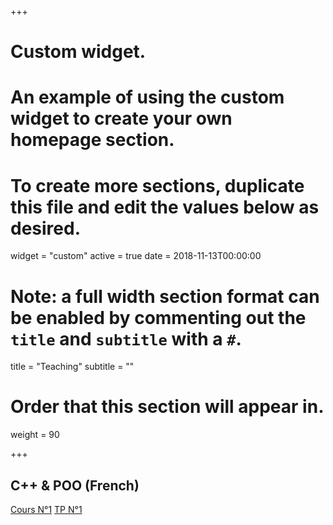
+++
# Custom widget.
# An example of using the custom widget to create your own homepage section.
# To create more sections, duplicate this file and edit the values below as desired.
widget = "custom"
active = true
date = 2018-11-13T00:00:00

# Note: a full width section format can be enabled by commenting out the `title` and `subtitle` with a `#`.
title = "Teaching"
subtitle = ""

# Order that this section will appear in.
weight = 90

+++

## C++ & POO (French)

[Cours N°1](https://abainia.net/teaching/cpp-poo/cours_1.pdf)  [TP N°1](https://abainia.net/teaching/cpp-poo/CPP_POO_TP_1.pdf)</br>

